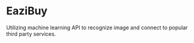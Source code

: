 # EaziBuy
Utilizing machine learning API to recognize image and connect to popular third party services.
